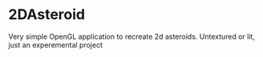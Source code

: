 2DAsteroid
==========

Very simple OpenGL application to recreate 2d asteroids. Untextured or lit, just an experemental project
